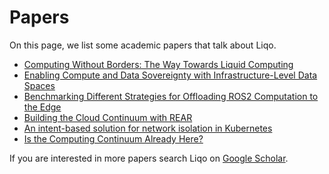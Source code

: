 # Papers

On this page, we list some academic papers that talk about Liqo.

* [Computing Without Borders: The Way Towards Liquid Computing](https://ieeexplore.ieee.org/abstract/document/9984946)
* [Enabling Compute and Data Sovereignty with Infrastructure-Level Data Spaces](https://dl.acm.org/doi/abs/10.1145/3624486.3624509)
* [Benchmarking Different Strategies for Offloading ROS2 Computation to the Edge](https://ieeexplore.ieee.org/abstract/document/10588914)
* [Building the Cloud Continuum with REAR](https://ieeexplore.ieee.org/abstract/document/10588885)
* [An intent-based solution for network isolation in Kubernetes](https://ieeexplore.ieee.org/abstract/document/10588939)
* [Is the Computing Continuum Already Here?](https://arxiv.org/abs/2309.09822)

If you are interested in more papers search Liqo on [Google Scholar](https://scholar.google.com/scholar?hl=en&as_sdt=0%2C5&q=%22liqo%22+kubernetes&oq=).
